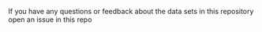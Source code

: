 If you have any questions or feedback about the data sets in this repository open an issue in this repo
